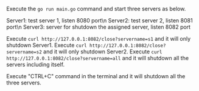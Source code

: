 Execute the `go run main.go` command and start three servers as below.

Server1: test server 1, listen 8080 port\n
Server2: test server 2, listen 8081 port\n
Server3: server for shutdown the assigned server, listen 8082 port

Execute `curl http://127.0.0.1:8082/close?servername=s1` and it will only shutdown Server1.
Execute `curl http://127.0.0.1:8082/close?servername=s2` and it will only shutdown Server2.
Execute `curl http://127.0.0.1:8082/close?servername=all` and it will shutdown all the servers including itself.

Execute "CTRL+C" command in the terminal and it will shutdown all the three servers.